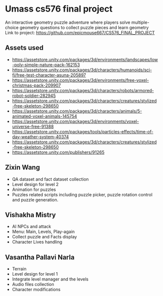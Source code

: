 # Umass cs576 final project
An interactive geometry puzzle adventure where players solve multiple-choice geometry questions to collect puzzle pieces and learn geometry
Link to project: https://github.com/epicmouse667/CS576_FINAL_PROJECT

## Assets used
- https://assetstore.unity.com/packages/3d/environments/landscapes/low-poly-simple-nature-pack-162153
- https://assetstore.unity.com/packages/3d/characters/humanoids/sci-fi/free-test-character-asuna-205897
- https://assetstore.unity.com/packages/3d/environments/free-voxel-christmas-pack-209907
- https://assetstore.unity.com/packages/3d/characters/robots/armored-robot-soldier-282945
- https://assetstore.unity.com/packages/3d/characters/creatures/stylized-free-skeleton-298650
- https://assetstore.unity.com/packages/3d/characters/animals/5-animated-voxel-animals-145754
- https://assetstore.unity.com/packages/3d/environments/voxel-universe-free-91388
- https://assetstore.unity.com/packages/tools/particles-effects/time-of-day-weather-system-40374
- https://assetstore.unity.com/packages/3d/characters/creatures/stylized-free-skeleton-298650
- https://assetstore.unity.com/publishers/91265

## Zixin Wang
- QA dataset and fact dataset collection
- Level design for level 2
- Animation for puzzles
- Puzzles related scripts including puzzle picker, puzzle rotation control and puzzle generation.

## Vishakha Mistry
 - AI NPCs and attack
 - Menu: Main, Levels, Play-again
 - Collect puzzle and Facts display
 - Character Lives handling

## Vasantha Pallavi Narla
 - Terrain
 - Level design for level 1
 - Integrate level manager and the levels
 - Audio files collection
 - Character modifications
